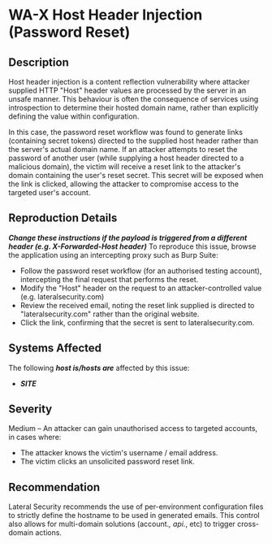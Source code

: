 WA-X Host Header Injection (Password Reset)
==========================

Description
-----------
Host header injection is a content reflection vulnerability where attacker supplied HTTP "Host" header values are processed by the server in an unsafe manner.
This behaviour is often the consequence of services using introspection to determine their hosted domain name, rather than explicitly defining the value within configuration.

In this case, the password reset workflow was found to generate links (containing secret tokens) directed to the supplied host header rather than the server's actual domain name. 
If an attacker attempts to reset the password of another user (while supplying a host header directed to a malicious domain), the victim will receive a reset link to the attacker's domain containing the user's reset secret. This secret will be exposed when the link is clicked, allowing the attacker to compromise access to the targeted user's account.


Reproduction Details
--------------------
***Change these instructions if the payload is triggered from a different header (e.g. X-Forwarded-Host header)***
To reproduce this issue, browse the application using an intercepting proxy such as Burp Suite:
  * Follow the password reset workflow (for an authorised testing account), intercepting the final request that performs the reset.
  * Modify the "Host" header on the request to an attacker-controlled value (e.g. lateralsecurity.com)
  * Review the received email, noting the reset link supplied is directed to "lateralsecurity.com" rather than the original website.
  * Click the link, confirming that the secret is sent to lateralsecurity.com.

Systems Affected
----------------
The following ***host is/hosts are*** affected by this issue:
  * ***SITE***

Severity
--------
Medium – An attacker can gain unauthorised access to targeted accounts, in cases where: 
 * The attacker knows the victim's username / email address.
 * The victim clicks an unsolicited password reset link.

Recommendation
--------------
Lateral Security recommends the use of per-environment configuration files to strictly define the hostname to be used in generated emails.
This control also allows for multi-domain solutions (account.*, api.*, etc) to trigger cross-domain actions.
